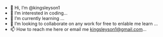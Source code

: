 - 👋 Hi, I’m @kingsleyson1
- 👀 I’m interested in coding...
- 🌱 I’m currently learning ...
- 💞️ I’m looking to collaborate on any work for free to enlable me learn  ...
- 📫 How to reach me here or email me kingsleyson1@gmail.com...

<!---
kingsleyson1/kingsleyson1 is a ✨ special ✨ repository because its `README.md` (this file) appears on your GitHub profile.
You can click the Preview link to take a look at your changes.
--->

